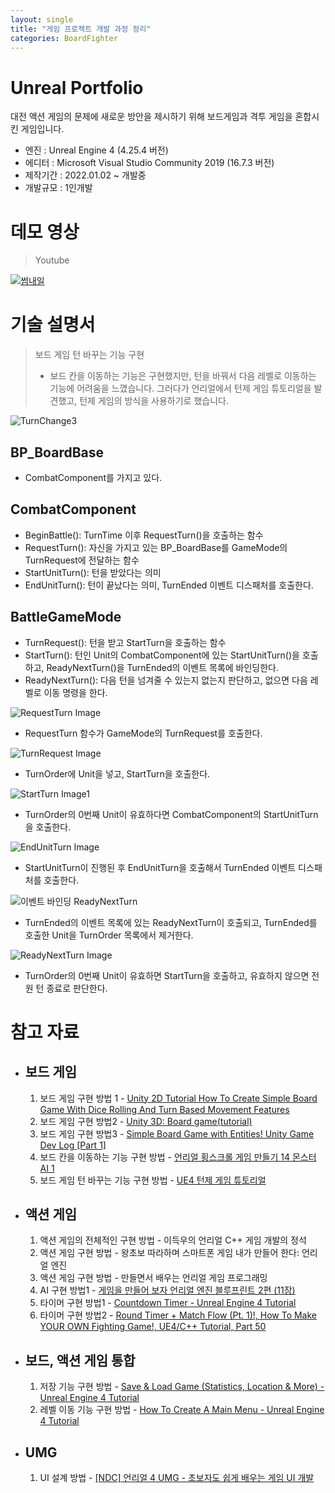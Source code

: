 ```yaml
---
layout: single
title: "게임 프로젝트 개발 과정 정리"
categories: BoardFighter
---
```


# Unreal Portfolio

대전 액션 게임의 문제에 새로운 방안을 제시하기 위해 보드게임과 격투 게임을 혼합시킨 게임입니다.

 - 엔진 : Unreal Engine 4 (4.25.4 버전)
 - 에디터 : Microsoft Visual Studio Community 2019 (16.7.3 버전)
 - 제작기간 : 2022.01.02 ~ 개발중
 - 개발규모 : 1인개발

# 데모 영상

> Youtube

[![썸내일](http://img.youtube.com/vi/_JosWnsAcsU/0.jpg)](https://youtu.be/_JosWnsAcsU)


# 기술 설명서

> 보드 게임 턴 바꾸는 기능 구현
>
> *  보드 칸을 이동하는 기능은 구현했지만, 턴을 바꿔서 다음 레벨로 이동하는 기능에 어려움을 느꼈습니다. 그러다가 언리얼에서 턴제 게임 튜토리얼을 발견했고, 턴제 게임의 방식을 사용하기로 했습니다.

![TurnChange3](../images/2022-04-27-Myfirstproject/TurnChange3.png)




## BP_BoardBase

* CombatComponent를 가지고 있다.



## CombatComponent

* BeginBattle(): TurnTime 이후 RequestTurn()을 호출하는 함수
* RequestTurn(): 자신을 가지고 있는 BP_BoardBase를 GameMode의 TurnRequest에 전달하는 함수
* StartUnitTurn(): 턴을 받았다는 의미
* EndUnitTurn(): 턴이 끝났다는 의미, TurnEnded 이벤트 디스패처를 호출한다.



##  BattleGameMode

* TurnRequest(): 턴을 받고 StartTurn을 호출하는 함수
* StartTurn(): 턴인 Unit의 CombatComponent에 있는 StartUnitTurn()을 호출하고, ReadyNextTurn()을 TurnEnded의 이벤트 목록에 바인딩한다.
* ReadyNextTurn(): 다음 턴을 넘겨줄 수 있는지 없는지 판단하고, 없으면 다음 레벨로 이동 명령을 한다.





![RequestTurn Image](../images/2022-04-27-Myfirstproject/RequestTurn%20Image.png)

- RequestTurn 함수가 GameMode의 TurnRequest를 호출한다.





![TurnRequest Image](../images/2022-04-27-Myfirstproject/TurnRequest%20Image.png)

- TurnOrder에 Unit을 넣고, StartTurn을 호출한다.





![StartTurn Image1](../images/2022-04-27-Myfirstproject/StartTurn%20Image1.png)

- TurnOrder의 0번째 Unit이 유효하다면 CombatComponent의 StartUnitTurn을 호출한다.





![EndUnitTurn Image](../images/2022-04-27-Myfirstproject/EndUnitTurn%20Image.png)

* StartUnitTurn이 진행된 후 EndUnitTurn을 호출해서 TurnEnded 이벤트 디스패처를 호출한다.





![이벤트 바인딩 ReadyNextTurn](../images/2022-04-27-Myfirstproject/%EC%9D%B4%EB%B2%A4%ED%8A%B8%20%EB%B0%94%EC%9D%B8%EB%94%A9%20ReadyNextTurn.png)

* TurnEnded의 이벤트 목록에 있는 ReadyNextTurn이 호출되고, TurnEnded를 호출한 Unit을 TurnOrder 목록에서 제거한다.





![ReadyNextTurn Image](../images/2022-04-27-Myfirstproject/ReadyNextTurn%20Image.png)

* TurnOrder의 0번째 Unit이 유효하면 StartTurn을 호출하고, 유효하지 않으면 전원 턴 종료로 판단한다.





# 참고 자료

* ## 보드 게임
  1. 보드 게임 구현 방법 1 - [Unity 2D Tutorial How To Create Simple Board Game With Dice Rolling And Turn Based Movement Features](https://youtu.be/W8ielU8iURI)
  2. 보드 게임 구현 방법2 - [Unity 3D: Board game(tutorial)](https://youtube.com/playlist?list=PLDcwWgfSSwTgIgtBkSn3lSFjzJQOxbr5E)
  3. 보드 게임 구현 방법3 - [Simple Board Game with Entities! Unity Game Dev Log [Part 1]](https://youtu.be/lW4cpcFHMRM)
  4. 보드 칸을 이동하는 기능 구현 방법 - [언리얼 횡스크롤 게임 만들기 14 몬스터 AI 1](https://youtu.be/iJmPx_jqAN8)
  5. 보드 게임 턴 바꾸는 기능 구현 방법 - [UE4 턴제 게임 튜토리얼](https://youtube.com/playlist?list=PLjs_xf1mPQQN-uFdvbjNT06LIDAIvZGaj)


* ## 액션 게임
  1. 액션 게임의 전체적인 구현 방법 - 이득우의 언리얼 C++ 게임 개발의 정석
  2. 액션 게임 구현 방법 - 왕초보 따라하며 스마트폰 게임 내가 만들어 한다: 언리얼 엔진
  3. 액션 게임 구현 방법 - 만들면서 배우는 언리얼 게임 프로그래밍
  4. AI 구현 방법1 - [게임을 만들어 보자 언리얼 엔진 블루프린트 2편 (11장)](https://youtu.be/CfBTSi8AQCg?t=958)
  5. 타이머 구현 방법1 - [Countdown Timer - Unreal Engine 4 Tutorial](https://youtu.be/nHK97x6ILYo)
  6. 타이머 구현 방법2 - [Round Timer + Match Flow (Pt. 1)!,  How To Make YOUR OWN Fighting Game!,  UE4/C++ Tutorial, Part 50](https://youtu.be/-zDJJjN_urA)

* ## 보드, 액션 게임 통합
  1. 저장 기능 구현 방법 - [Save & Load Game (Statistics, Location & More) - Unreal Engine 4 Tutorial](https://youtu.be/coPqS4eTphM)
  2. 레벨 이동 기능 구현 방법 - [How To Create A Main Menu - Unreal Engine 4 Tutorial](https://youtu.be/K1vVbwMJCTQ})

* ## UMG
  1. UI 설계 방법 - [[NDC] 언리얼 4 UMG - 초보자도 쉽게 배우는 게임 UI 개발](https://youtu.be/G-ZzeNsOcVA)

